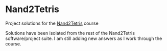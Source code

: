 # Nand2Tetris
Project solutions for the [Nand2Tetris](https://www.nand2tetris.org/course) course

Solutions have been isolated from the rest of the Nand2Tetris software/project suite. I am still adding new answers as I work through the course.
